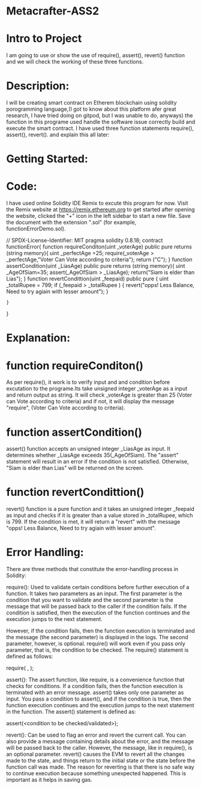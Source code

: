 # Metacrafter-ASS2

# Intro to Project 
I am going to use or show the use of require(), assert(), revert() function and we will check the working of these three functions.

# Description:
I will be creating smart contract on Etherem blockchain using solidity porogramming language,(I got to know about this platform afer great research, I have tried doing on gitpod, but I was unable to do, anyways) the function in this programe used handle the software issue correctly build and execute the smart contract. I have used three function statements require(), assert(), revert(). and explain this all later:

# Getting Started:
# Code:
I have used online Solidity IDE Remix to excute this program for now. Visit the Remix website at https://remix.ethereum.org to get started after opening the website, clicked the "+" icon in the left sidebar to start a new file. Save the document with the extension ".sol" (for example, functionErrorDemo.sol).

// SPDX-License-Identifier: MIT
pragma solidity 0.8.18;
contract functionError{
    function requireConditon(uint _voterAge) 
    public pure returns (string memory){
        uint _perfectAge =25;
        require(_voterAge > _perfectAge,"Voter Can Vote according to criteria");
        return ("C");
    }
    function assertCondition(uint _LiasAge) 
    public pure returns (string memory){
        uint _AgeOfSiam=35;
        assert(_AgeOfSiam > _LiasAge);
        return("Siam is elder than Lias");
    }
    function revertCondittion(uint _feepaid) 
    public pure {
        uint _totalRupee = 799;
        if (_feepaid > _totalRupee ) {
        revert("opps! Less Balance, Need to try agiain with lesser amount");
        }
         
    }
}

# Explanation:
# function requireConditon()
As per require(), it work is to verify input and and condition before excutation to the programe.Its take unsigned integer _voterAge as a input and return output as string. It will check _voterAge is greater than 25 (Voter can Vote according to criteria) and if not, it will display the message "require",  (Voter Can Vote according to criteria).

# function assertCondition()
assert() function accepts an unsigned integer _LiasAge as input. It determines whether _LiasAge exceeds 35(_AgeOfSiam). The "assert" statement will result in an error if the condition is not satisfied. Otherwise, "Siam is elder than Lias" will be returned on the screen.

# function revertCondittion()
revert() function is a pure function and it takes an unsigned integer _feepaid as input and checks if it is greater than a value stored in _totalRupee, which is 799. If the condition is met, it will return a "revert" with the message "opps! Less Balance, Need to try agiain with lesser amount".

# Error Handling:
There are three methods that constitute the error-handling process in Solidity:

require(): Used to validate certain conditions before further execution of a function. It takes two parameters as an input.
The first parameter is the condition that you want to validate and the second parameter is the message that will be passed back to the caller if the condition fails. If the condition is satisfied, then the execution of the function continues and the execution jumps to the next statement. 

However, if the condition fails, then the function execution is terminated and the message (the second parameter) is displayed in the logs. The second parameter, however, is optional. require() will work even if you pass only parameter, that is, the condition to be checked. The require() statement is defined as follows:

require(<condition to be validated> , <message to be displayed if the condition fails>);

assert(): The assert function, like require, is a convenience function that checks for conditions. If a condition fails, then the function execution is terminated with an error message.
assert() takes only one parameter as input. You pass a condition to assert(), and if the condition is true, then the function execution continues and the execution jumps to the next statement in the function. The assert() statement is defined as:

assert(<condition to be checked/validated>);

revert(): Can be used to flag an error and revert the current call. You can also provide a message containing details about the error, and the message will be passed back to the caller. However, the message, like in require(), is an optional parameter. revert() causes the EVM to revert all the changes made to the state, and things return to the initial state or the state before the function call was made.
The reason for reverting is that there is no safe way to continue execution because something unexpected happened. This is important as it helps in saving gas.
